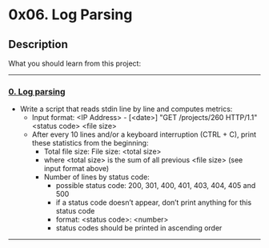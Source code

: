 # 0x06. Log Parsing

## Description

What you should learn from this project:

---

### [0. Log parsing](./0-stats.py)

* Write a script that reads stdin line by line and computes metrics:
  * Input format: \<IP Address> - [\<date>] "GET /projects/260 HTTP/1.1" \<status code> \<file size>
  * After every 10 lines and/or a keyboard interruption (CTRL + C), print these statistics from the beginning:
    * Total file size: File size: \<total size>
    * where \<total size> is the sum of all previous \<file size> (see input format above)
    * Number of lines by status code:
      * possible status code: 200, 301, 400, 401, 403, 404, 405 and 500
      * if a status code doesn’t appear, don’t print anything for this status code
      * format: \<status code>: \<number>
      * status codes should be printed in ascending order

---